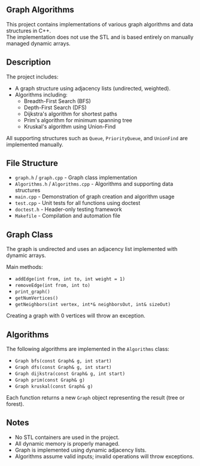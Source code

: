 ## Graph Algorithms

This project contains implementations of various graph algorithms and data structures in C++.  
The implementation does not use the STL and is based entirely on manually managed dynamic arrays.

## Description

The project includes:

- A graph structure using adjacency lists (undirected, weighted).
- Algorithms including:
  - Breadth-First Search (BFS)
  - Depth-First Search (DFS)
  - Dijkstra's algorithm for shortest paths
  - Prim's algorithm for minimum spanning tree
  - Kruskal's algorithm using Union-Find

All supporting structures such as `Queue`, `PriorityQueue`, and `UnionFind` are implemented manually.

## File Structure

- `graph.h` / `graph.cpp` - Graph class implementation
- `Algorithms.h` / `Algorithms.cpp` - Algorithms and supporting data structures
- `main.cpp` - Demonstration of graph creation and algorithm usage
- `test.cpp` - Unit tests for all functions using doctest
- `doctest.h` - Header-only testing framework
- `Makefile` - Compilation and automation file

## Graph Class

The graph is undirected and uses an adjacency list implemented with dynamic arrays.

Main methods:

- `addEdge(int from, int to, int weight = 1)`
- `removeEdge(int from, int to)`
- `print_graph()`
- `getNumVertices()`
- `getNeighbors(int vertex, int*& neighborsOut, int& sizeOut)`

Creating a graph with 0 vertices will throw an exception.

## Algorithms

The following algorithms are implemented in the `Algorithms` class:

- `Graph bfs(const Graph& g, int start)`
- `Graph dfs(const Graph& g, int start)`
- `Graph dijkstra(const Graph& g, int start)`
- `Graph prim(const Graph& g)`
- `Graph kruskal(const Graph& g)`

Each function returns a new `Graph` object representing the result (tree or forest).

## Notes

- No STL containers are used in the project.
- All dynamic memory is properly managed.
- Graph is implemented using dynamic adjacency lists.
- Algorithms assume valid inputs; invalid operations will throw exceptions.


